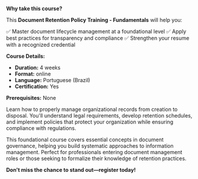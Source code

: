 **Why take this course?**

This **Document Retention Policy Training - Fundamentals** will help you:

✅ Master document lifecycle management at a foundational level
✅ Apply best practices for transparency and compliance
✅ Strengthen your resume with a recognized credential

**Course Details:**
- **Duration:** 4 weeks
- **Format:** online
- **Language:** Portuguese (Brazil)
- **Certification:** Yes

**Prerequisites:**
None

Learn how to properly manage organizational records from creation to disposal. You'll understand legal requirements, develop retention schedules, and implement policies that protect your organization while ensuring compliance with regulations.

This foundational course covers essential concepts in document governance, helping you build systematic approaches to information management. Perfect for professionals entering document management roles or those seeking to formalize their knowledge of retention practices.

**Don't miss the chance to stand out—register today!**